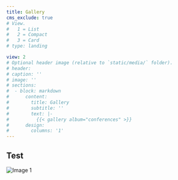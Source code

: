 ```yaml
---
title: Gallery
cms_exclude: true
# View.
#   1 = List
#   2 = Compact
#   3 = Card
# type: landing

view: 2
# Optional header image (relative to `static/media/` folder).
# header: 
# caption: ''
# image: ''
# sections:
#  - block: markdown
#      content:
#        title: Gallery
#        subtitle: ''
#        text: |-
#          {{< gallery album="conferences" >}}
#      design:
#        columns: '1'
---
```


## Test

![Image 1](~/assests/media/albums/conferences/IMG_8820.JPG)

